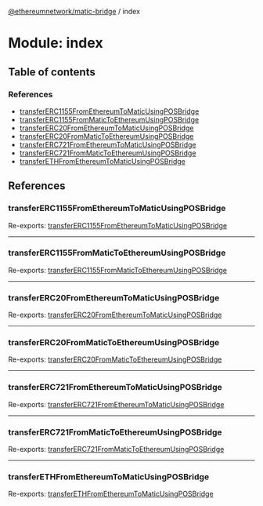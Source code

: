 [@ethereumnetwork/matic-bridge](../README.md) / index

# Module: index

## Table of contents

### References

- [transferERC1155FromEthereumToMaticUsingPOSBridge](index.md#transfererc1155fromethereumtomaticusingposbridge)
- [transferERC1155FromMaticToEthereumUsingPOSBridge](index.md#transfererc1155frommatictoethereumusingposbridge)
- [transferERC20FromEthereumToMaticUsingPOSBridge](index.md#transfererc20fromethereumtomaticusingposbridge)
- [transferERC20FromMaticToEthereumUsingPOSBridge](index.md#transfererc20frommatictoethereumusingposbridge)
- [transferERC721FromEthereumToMaticUsingPOSBridge](index.md#transfererc721fromethereumtomaticusingposbridge)
- [transferERC721FromMaticToEthereumUsingPOSBridge](index.md#transfererc721frommatictoethereumusingposbridge)
- [transferETHFromEthereumToMaticUsingPOSBridge](index.md#transferethfromethereumtomaticusingposbridge)

## References

### transferERC1155FromEthereumToMaticUsingPOSBridge

Re-exports: [transferERC1155FromEthereumToMaticUsingPOSBridge](bridges_transfer_ERC1155_from_ethereum_to_matic_using_pos_bridge.md#transfererc1155fromethereumtomaticusingposbridge)

___

### transferERC1155FromMaticToEthereumUsingPOSBridge

Re-exports: [transferERC1155FromMaticToEthereumUsingPOSBridge](bridges_transfer_ERC1155_from_matic_to_ethereum_using_pos_bridge.md#transfererc1155frommatictoethereumusingposbridge)

___

### transferERC20FromEthereumToMaticUsingPOSBridge

Re-exports: [transferERC20FromEthereumToMaticUsingPOSBridge](bridges_transfer_ERC20_from_ethereum_to_matic_using_pos_bridge.md#transfererc20fromethereumtomaticusingposbridge)

___

### transferERC20FromMaticToEthereumUsingPOSBridge

Re-exports: [transferERC20FromMaticToEthereumUsingPOSBridge](bridges_transfer_ERC20_from_matic_to_ethereum_using_pos_bridge.md#transfererc20frommatictoethereumusingposbridge)

___

### transferERC721FromEthereumToMaticUsingPOSBridge

Re-exports: [transferERC721FromEthereumToMaticUsingPOSBridge](bridges_transfer_ERC721_from_ethereum_to_matic_using_pos_bridge.md#transfererc721fromethereumtomaticusingposbridge)

___

### transferERC721FromMaticToEthereumUsingPOSBridge

Re-exports: [transferERC721FromMaticToEthereumUsingPOSBridge](bridges_transfer_ERC721_from_matic_to_ethereum_using_pos_bridge.md#transfererc721frommatictoethereumusingposbridge)

___

### transferETHFromEthereumToMaticUsingPOSBridge

Re-exports: [transferETHFromEthereumToMaticUsingPOSBridge](bridges_transfer_ETH_from_ethereum_to_matic_using_pos_bridge.md#transferethfromethereumtomaticusingposbridge)
